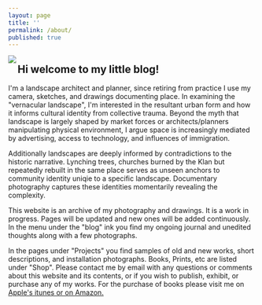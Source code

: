 ```yaml
---
layout: page
title: ''
permalink: /about/
published: true
---
```


<img src="https://github.com/jkalev/blog/raw/master/images/jonkalev.jpg" align="left" />


<h2>Hi welcome to my little blog!</h2>
I'm a landscape architect and planner, since retiring from practice I use my camera, sketches, and drawings documenting place.  
In examining the "vernacular landscape", I'm interested in the resultant urban form and how it informs cultural identity from collective trauma.
Beyond the myth that landscape is largely shaped by market forces or architects/planners manipulating physical environment, I argue space is increasingly mediated by advertising, access to technology, and influences of immigration.

Additionally landscapes are deeply informed by contradictions to the historic narrative. Lynching trees, churches burned by the Klan but repeatedly rebuilt in the same place serves as unseen anchors to community identity uniqie to a specific landscape.
Documentary photography captures these identities momentarily revealing the complexity.   


This website is an archive of my photography and drawings. It is a work in progress. Pages will be updated and new ones will be added continuously. In the menu under the "blog" ink you find my ongoing journal and unedited thoughts along with a few photographs. 

In the pages under "Projects" you find samples of old and new works, short descriptions, and installation photographs. Books, Prints, etc are listed under "Shop".
Please contact me by email with any questions or comments about this website and its contents, or if you wish to publish, exhibit, or purchase any of my works. For the purchase of books please visit me on <a href="https://books.apple.com/us/genre/books/id38" >Apple's itunes or on <a href="https://www.amazon.com/books-used-books-textbooks/b?ie=UTF8&node=283155">Amazon.
